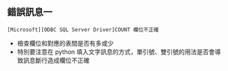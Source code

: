 ## 錯誤訊息一
```
[Microsoft][ODBC SQL Server Driver]COUNT 欄位不正確
```
* 檢查欄位和對應的表間是否有多或少
* 特別要注意在 python 填入文字訊息的方式，單引號、雙引號的用法是否會導致訊息斷行造成欄位不正確
